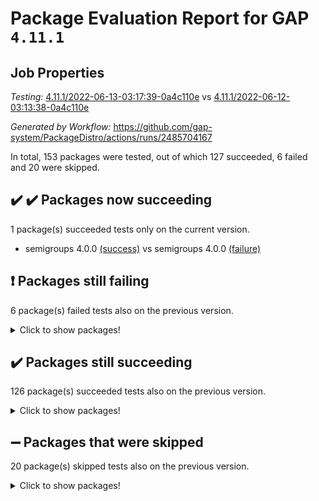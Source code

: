 # Package Evaluation Report for GAP `4.11.1`

## Job Properties

*Testing:* [4.11.1/2022-06-13-03:17:39-0a4c110e](https://github.com/gap-system/PackageDistro/blob/data/reports/4.11.1/2022-06-13-03:17:39-0a4c110e) vs [4.11.1/2022-06-12-03:13:38-0a4c110e](https://github.com/gap-system/PackageDistro/blob/data/reports/4.11.1/2022-06-12-03:13:38-0a4c110e)

*Generated by Workflow:* https://github.com/gap-system/PackageDistro/actions/runs/2485704167

In total, 153 packages were tested, out of which 127 succeeded, 6 failed and 20 were skipped.

## :heavy_check_mark: :heavy_check_mark: Packages now succeeding

1 package(s) succeeded tests only on the current version.
- semigroups 4.0.0 [(success)](https://github.com/gap-system/PackageDistro/runs/6854462268?check_suite_focus=true) vs semigroups 4.0.0 [(failure)](https://github.com/gap-system/PackageDistro/runs/6847185686?check_suite_focus=true)

## :exclamation: Packages still failing

6 package(s) failed tests also on the previous version.
<details><summary>Click to show packages!</summary>

- fining 1.4.1 [(failure)](https://github.com/gap-system/PackageDistro/runs/6854459168?check_suite_focus=true)
- francy 1.2.4 [(failure)](https://github.com/gap-system/PackageDistro/runs/6854459468?check_suite_focus=true)
- hap 1.39 [(failure)](https://github.com/gap-system/PackageDistro/runs/6854459926?check_suite_focus=true)
- normalizinterface 1.3.2 [(failure)](https://github.com/gap-system/PackageDistro/runs/6854461405?check_suite_focus=true)
- packagemanager 1.2 [(failure)](https://github.com/gap-system/PackageDistro/runs/6854461563?check_suite_focus=true)
- recog 1.3.2 [(failure)](https://github.com/gap-system/PackageDistro/runs/6854462132?check_suite_focus=true)
</details>

## :heavy_check_mark: Packages still succeeding

126 package(s) succeeded tests also on the previous version.
<details><summary>Click to show packages!</summary>

- ace 5.4 [(success)](https://github.com/gap-system/PackageDistro/runs/6854457477?check_suite_focus=true)
- aclib 1.3.2 [(success)](https://github.com/gap-system/PackageDistro/runs/6854457510?check_suite_focus=true)
- agt 0.2 [(success)](https://github.com/gap-system/PackageDistro/runs/6854457542?check_suite_focus=true)
- alnuth 3.2.1 [(success)](https://github.com/gap-system/PackageDistro/runs/6854457578?check_suite_focus=true)
- anupq 3.2.6 [(success)](https://github.com/gap-system/PackageDistro/runs/6854457626?check_suite_focus=true)
- atlasrep 2.1.2 [(success)](https://github.com/gap-system/PackageDistro/runs/6854457661?check_suite_focus=true)
- autodoc 2022.03.10 [(success)](https://github.com/gap-system/PackageDistro/runs/6854457703?check_suite_focus=true)
- automata 1.15 [(success)](https://github.com/gap-system/PackageDistro/runs/6854457748?check_suite_focus=true)
- automgrp 1.3.2 [(success)](https://github.com/gap-system/PackageDistro/runs/6854457823?check_suite_focus=true)
- autpgrp 1.10.2 [(success)](https://github.com/gap-system/PackageDistro/runs/6854457885?check_suite_focus=true)
- cap 2022.05-09 [(success)](https://github.com/gap-system/PackageDistro/runs/6854457936?check_suite_focus=true)
- caratinterface 2.3.3 [(success)](https://github.com/gap-system/PackageDistro/runs/6854457992?check_suite_focus=true)
- cddinterface 2020.06.24 [(success)](https://github.com/gap-system/PackageDistro/runs/6854458058?check_suite_focus=true)
- circle 1.6.5 [(success)](https://github.com/gap-system/PackageDistro/runs/6854458104?check_suite_focus=true)
- classicpres 1.22 [(success)](https://github.com/gap-system/PackageDistro/runs/6854458147?check_suite_focus=true)
- cohomolo 1.6.10 [(success)](https://github.com/gap-system/PackageDistro/runs/6854458202?check_suite_focus=true)
- congruence 1.2.4 [(success)](https://github.com/gap-system/PackageDistro/runs/6854458260?check_suite_focus=true)
- corelg 1.56 [(success)](https://github.com/gap-system/PackageDistro/runs/6854458300?check_suite_focus=true)
- crime 1.6 [(success)](https://github.com/gap-system/PackageDistro/runs/6854458360?check_suite_focus=true)
- crisp 1.4.5 [(success)](https://github.com/gap-system/PackageDistro/runs/6854458409?check_suite_focus=true)
- crypting 0.10 [(success)](https://github.com/gap-system/PackageDistro/runs/6854458444?check_suite_focus=true)
- cryst 4.1.24 [(success)](https://github.com/gap-system/PackageDistro/runs/6854458480?check_suite_focus=true)
- crystcat 1.1.9 [(success)](https://github.com/gap-system/PackageDistro/runs/6854458507?check_suite_focus=true)
- ctbllib 1.3.4 [(success)](https://github.com/gap-system/PackageDistro/runs/6854458541?check_suite_focus=true)
- cubefree 1.19 [(success)](https://github.com/gap-system/PackageDistro/runs/6854458571?check_suite_focus=true)
- curlinterface 2.2.2 [(success)](https://github.com/gap-system/PackageDistro/runs/6854458605?check_suite_focus=true)
- cvec 2.7.5 [(success)](https://github.com/gap-system/PackageDistro/runs/6854458639?check_suite_focus=true)
- datastructures 0.2.7 [(success)](https://github.com/gap-system/PackageDistro/runs/6854458687?check_suite_focus=true)
- deepthought 1.0.5 [(success)](https://github.com/gap-system/PackageDistro/runs/6854458729?check_suite_focus=true)
- design 1.7 [(success)](https://github.com/gap-system/PackageDistro/runs/6854458777?check_suite_focus=true)
- difsets 2.3.1 [(success)](https://github.com/gap-system/PackageDistro/runs/6854458838?check_suite_focus=true)
- digraphs 1.5.3 [(success)](https://github.com/gap-system/PackageDistro/runs/6854458879?check_suite_focus=true)
- edim 1.3.5 [(success)](https://github.com/gap-system/PackageDistro/runs/6854458927?check_suite_focus=true)
- example 4.3.1 [(success)](https://github.com/gap-system/PackageDistro/runs/6854458975?check_suite_focus=true)
- factint 1.6.3 [(success)](https://github.com/gap-system/PackageDistro/runs/6854459021?check_suite_focus=true)
- ferret 1.0.7 [(success)](https://github.com/gap-system/PackageDistro/runs/6854459064?check_suite_focus=true)
- fga 1.4.0 [(success)](https://github.com/gap-system/PackageDistro/runs/6854459115?check_suite_focus=true)
- float 1.0.3 [(success)](https://github.com/gap-system/PackageDistro/runs/6854459209?check_suite_focus=true)
- format 1.4.3 [(success)](https://github.com/gap-system/PackageDistro/runs/6854459263?check_suite_focus=true)
- forms 1.2.7 [(success)](https://github.com/gap-system/PackageDistro/runs/6854459310?check_suite_focus=true)
- fplsa 1.2.5 [(success)](https://github.com/gap-system/PackageDistro/runs/6854459365?check_suite_focus=true)
- fr 2.4.8 [(success)](https://github.com/gap-system/PackageDistro/runs/6854459414?check_suite_focus=true)
- fwtree 1.3 [(success)](https://github.com/gap-system/PackageDistro/runs/6854459556?check_suite_focus=true)
- gbnp 1.0.5 [(success)](https://github.com/gap-system/PackageDistro/runs/6854459608?check_suite_focus=true)
- generalizedmorphismsforcap 2022.05-01 [(success)](https://github.com/gap-system/PackageDistro/runs/6854459650?check_suite_focus=true)
- genss 1.6.6 [(success)](https://github.com/gap-system/PackageDistro/runs/6854459707?check_suite_focus=true)
- gradedringforhomalg 2022.03-01 [(success)](https://github.com/gap-system/PackageDistro/runs/6854459746?check_suite_focus=true)
- grape 4.8.5 [(success)](https://github.com/gap-system/PackageDistro/runs/6854459779?check_suite_focus=true)
- groupoids 1.69 [(success)](https://github.com/gap-system/PackageDistro/runs/6854459819?check_suite_focus=true)
- grpconst 2.6.2 [(success)](https://github.com/gap-system/PackageDistro/runs/6854459846?check_suite_focus=true)
- guarana 0.96.3 [(success)](https://github.com/gap-system/PackageDistro/runs/6854459872?check_suite_focus=true)
- guava 3.16 [(success)](https://github.com/gap-system/PackageDistro/runs/6854459901?check_suite_focus=true)
- hapcryst 0.1.14 [(success)](https://github.com/gap-system/PackageDistro/runs/6854459960?check_suite_focus=true)
- hecke 1.5.3 [(success)](https://github.com/gap-system/PackageDistro/runs/6854460000?check_suite_focus=true)
- help 3.5 [(success)](https://github.com/gap-system/PackageDistro/runs/6854460052?check_suite_focus=true)
- idrel 2.44 [(success)](https://github.com/gap-system/PackageDistro/runs/6854460106?check_suite_focus=true)
- images 1.3.1 [(success)](https://github.com/gap-system/PackageDistro/runs/6854460156?check_suite_focus=true)
- intpic 0.3.0 [(success)](https://github.com/gap-system/PackageDistro/runs/6854460207?check_suite_focus=true)
- io 4.7.2 [(success)](https://github.com/gap-system/PackageDistro/runs/6854460290?check_suite_focus=true)
- irredsol 1.4.3 [(success)](https://github.com/gap-system/PackageDistro/runs/6854460330?check_suite_focus=true)
- json 2.1.0 [(success)](https://github.com/gap-system/PackageDistro/runs/6854460358?check_suite_focus=true)
- jupyterkernel 1.4.1 [(success)](https://github.com/gap-system/PackageDistro/runs/6854460382?check_suite_focus=true)
- jupyterviz 1.5.1 [(success)](https://github.com/gap-system/PackageDistro/runs/6854460432?check_suite_focus=true)
- kan 1.34 [(success)](https://github.com/gap-system/PackageDistro/runs/6854460463?check_suite_focus=true)
- kbmag 1.5.9 [(success)](https://github.com/gap-system/PackageDistro/runs/6854460518?check_suite_focus=true)
- laguna 3.9.5 [(success)](https://github.com/gap-system/PackageDistro/runs/6854460555?check_suite_focus=true)
- liealgdb 2.2.1 [(success)](https://github.com/gap-system/PackageDistro/runs/6854460595?check_suite_focus=true)
- liepring 2.6 [(success)](https://github.com/gap-system/PackageDistro/runs/6854460638?check_suite_focus=true)
- liering 2.4.2 [(success)](https://github.com/gap-system/PackageDistro/runs/6854460676?check_suite_focus=true)
- linearalgebraforcap 2022.05-04 [(success)](https://github.com/gap-system/PackageDistro/runs/6854460738?check_suite_focus=true)
- loops 3.4.1 [(success)](https://github.com/gap-system/PackageDistro/runs/6854460793?check_suite_focus=true)
- lpres 1.0.3 [(success)](https://github.com/gap-system/PackageDistro/runs/6854460863?check_suite_focus=true)
- majoranaalgebras 1.4 [(success)](https://github.com/gap-system/PackageDistro/runs/6854460933?check_suite_focus=true)
- mapclass 1.4.5 [(success)](https://github.com/gap-system/PackageDistro/runs/6854460993?check_suite_focus=true)
- matgrp 0.64 [(success)](https://github.com/gap-system/PackageDistro/runs/6854461097?check_suite_focus=true)
- modisom 2.5.2 [(success)](https://github.com/gap-system/PackageDistro/runs/6854461154?check_suite_focus=true)
- modulepresentationsforcap 2022.05-03 [(success)](https://github.com/gap-system/PackageDistro/runs/6854461200?check_suite_focus=true)
- monoidalcategories 2022.05-06 [(success)](https://github.com/gap-system/PackageDistro/runs/6854461241?check_suite_focus=true)
- nconvex 2020.11-04 [(success)](https://github.com/gap-system/PackageDistro/runs/6854461294?check_suite_focus=true)
- nilmat 1.4.1 [(success)](https://github.com/gap-system/PackageDistro/runs/6854461332?check_suite_focus=true)
- nock 1.5 [(success)](https://github.com/gap-system/PackageDistro/runs/6854461364?check_suite_focus=true)
- nq 2.5.8 [(success)](https://github.com/gap-system/PackageDistro/runs/6854461442?check_suite_focus=true)
- numericalsgps 1.3.0 [(success)](https://github.com/gap-system/PackageDistro/runs/6854461464?check_suite_focus=true)
- openmath 11.5.1 [(success)](https://github.com/gap-system/PackageDistro/runs/6854461491?check_suite_focus=true)
- orb 4.8.4 [(success)](https://github.com/gap-system/PackageDistro/runs/6854461522?check_suite_focus=true)
- patternclass 2.4.2 [(success)](https://github.com/gap-system/PackageDistro/runs/6854461633?check_suite_focus=true)
- permut 2.0.4 [(success)](https://github.com/gap-system/PackageDistro/runs/6854461676?check_suite_focus=true)
- polenta 1.3.10 [(success)](https://github.com/gap-system/PackageDistro/runs/6854461720?check_suite_focus=true)
- polymaking 0.8.6 [(success)](https://github.com/gap-system/PackageDistro/runs/6854461783?check_suite_focus=true)
- primgrp 3.4.2 [(success)](https://github.com/gap-system/PackageDistro/runs/6854461832?check_suite_focus=true)
- profiling 2.5.0 [(success)](https://github.com/gap-system/PackageDistro/runs/6854461891?check_suite_focus=true)
- qpa 1.33 [(success)](https://github.com/gap-system/PackageDistro/runs/6854461936?check_suite_focus=true)
- quagroup 1.8.3 [(success)](https://github.com/gap-system/PackageDistro/runs/6854461976?check_suite_focus=true)
- radiroot 2.9 [(success)](https://github.com/gap-system/PackageDistro/runs/6854462021?check_suite_focus=true)
- rcwa 4.6.4 [(success)](https://github.com/gap-system/PackageDistro/runs/6854462055?check_suite_focus=true)
- rds 1.8 [(success)](https://github.com/gap-system/PackageDistro/runs/6854462088?check_suite_focus=true)
- repndecomp 1.2.1 [(success)](https://github.com/gap-system/PackageDistro/runs/6854462164?check_suite_focus=true)
- repsn 3.1.0 [(success)](https://github.com/gap-system/PackageDistro/runs/6854462185?check_suite_focus=true)
- resclasses 4.7.2 [(success)](https://github.com/gap-system/PackageDistro/runs/6854462208?check_suite_focus=true)
- scscp 2.3.1 [(success)](https://github.com/gap-system/PackageDistro/runs/6854462237?check_suite_focus=true)
- sglppow 2.2 [(success)](https://github.com/gap-system/PackageDistro/runs/6854462290?check_suite_focus=true)
- sgpviz 0.999.5 [(success)](https://github.com/gap-system/PackageDistro/runs/6854462322?check_suite_focus=true)
- simpcomp 2.1.14 [(success)](https://github.com/gap-system/PackageDistro/runs/6854462350?check_suite_focus=true)
- singular 2020.12.18 [(success)](https://github.com/gap-system/PackageDistro/runs/6854462374?check_suite_focus=true)
- sla 1.5.3 [(success)](https://github.com/gap-system/PackageDistro/runs/6854462410?check_suite_focus=true)
- smallgrp 1.5 [(success)](https://github.com/gap-system/PackageDistro/runs/6854462447?check_suite_focus=true)
- smallsemi 0.6.13 [(success)](https://github.com/gap-system/PackageDistro/runs/6854462493?check_suite_focus=true)
- sonata 2.9.4 [(success)](https://github.com/gap-system/PackageDistro/runs/6854462547?check_suite_focus=true)
- sophus 1.25 [(success)](https://github.com/gap-system/PackageDistro/runs/6854462604?check_suite_focus=true)
- spinsym 1.5.2 [(success)](https://github.com/gap-system/PackageDistro/runs/6854462678?check_suite_focus=true)
- symbcompcc 1.3.2 [(success)](https://github.com/gap-system/PackageDistro/runs/6854462748?check_suite_focus=true)
- thelma 1.3 [(success)](https://github.com/gap-system/PackageDistro/runs/6854462797?check_suite_focus=true)
- tomlib 1.2.9 [(success)](https://github.com/gap-system/PackageDistro/runs/6854462856?check_suite_focus=true)
- toric 1.9.5 [(success)](https://github.com/gap-system/PackageDistro/runs/6854462899?check_suite_focus=true)
- transgrp 3.6.2 [(success)](https://github.com/gap-system/PackageDistro/runs/6854462956?check_suite_focus=true)
- ugaly 4.0.2 [(success)](https://github.com/gap-system/PackageDistro/runs/6854462994?check_suite_focus=true)
- unipot 1.5 [(success)](https://github.com/gap-system/PackageDistro/runs/6854463050?check_suite_focus=true)
- unitlib 4.1.0 [(success)](https://github.com/gap-system/PackageDistro/runs/6854463113?check_suite_focus=true)
- utils 0.72 [(success)](https://github.com/gap-system/PackageDistro/runs/6854463156?check_suite_focus=true)
- uuid 0.7 [(success)](https://github.com/gap-system/PackageDistro/runs/6854463195?check_suite_focus=true)
- walrus 0.9991 [(success)](https://github.com/gap-system/PackageDistro/runs/6854463226?check_suite_focus=true)
- wedderga 4.10.2 [(success)](https://github.com/gap-system/PackageDistro/runs/6854463264?check_suite_focus=true)
- xmod 2.88 [(success)](https://github.com/gap-system/PackageDistro/runs/6854463300?check_suite_focus=true)
- xmodalg 1.22 [(success)](https://github.com/gap-system/PackageDistro/runs/6854463331?check_suite_focus=true)
- yangbaxter 0.10.0 [(success)](https://github.com/gap-system/PackageDistro/runs/6854463374?check_suite_focus=true)
- zeromqinterface 0.13 [(success)](https://github.com/gap-system/PackageDistro/runs/6854463405?check_suite_focus=true)
</details>

## :heavy_minus_sign: Packages that were skipped

20 package(s) skipped tests also on the previous version.
<details><summary>Click to show packages!</summary>

- 4ti2interface 2022.03-01 [(skipped)](https://github.com/gap-system/PackageDistro/runs/6854378300?check_suite_focus=true)
- browse 1.8.14 [(skipped)](https://github.com/gap-system/PackageDistro/runs/6854378300?check_suite_focus=true)
- examplesforhomalg 2022.03-01 [(skipped)](https://github.com/gap-system/PackageDistro/runs/6854378300?check_suite_focus=true)
- gapdoc 1.6.5 [(skipped)](https://github.com/gap-system/PackageDistro/runs/6854378300?check_suite_focus=true)
- gauss 2022.03-01 [(skipped)](https://github.com/gap-system/PackageDistro/runs/6854378300?check_suite_focus=true)
- gaussforhomalg 2022.03-01 [(skipped)](https://github.com/gap-system/PackageDistro/runs/6854378300?check_suite_focus=true)
- gradedmodules 2022.03-01 [(skipped)](https://github.com/gap-system/PackageDistro/runs/6854378300?check_suite_focus=true)
- homalg 2022.03-01 [(skipped)](https://github.com/gap-system/PackageDistro/runs/6854378300?check_suite_focus=true)
- homalgtocas 2022.03-01 [(skipped)](https://github.com/gap-system/PackageDistro/runs/6854378300?check_suite_focus=true)
- io_forhomalg 2022.03-01 [(skipped)](https://github.com/gap-system/PackageDistro/runs/6854378300?check_suite_focus=true)
- itc 1.5.1 [(skipped)](https://github.com/gap-system/PackageDistro/runs/6854378300?check_suite_focus=true)
- localizeringforhomalg 2022.03-01 [(skipped)](https://github.com/gap-system/PackageDistro/runs/6854378300?check_suite_focus=true)
- matricesforhomalg 2022.04-01 [(skipped)](https://github.com/gap-system/PackageDistro/runs/6854378300?check_suite_focus=true)
- modules 2022.03-01 [(skipped)](https://github.com/gap-system/PackageDistro/runs/6854378300?check_suite_focus=true)
- polycyclic 2.16 [(skipped)](https://github.com/gap-system/PackageDistro/runs/6854378300?check_suite_focus=true)
- ringsforhomalg 2022.04-01 [(skipped)](https://github.com/gap-system/PackageDistro/runs/6854378300?check_suite_focus=true)
- sco 2022.03-01 [(skipped)](https://github.com/gap-system/PackageDistro/runs/6854378300?check_suite_focus=true)
- toolsforhomalg 2022.05-01 [(skipped)](https://github.com/gap-system/PackageDistro/runs/6854378300?check_suite_focus=true)
- toricvarieties 2022.03.23 [(skipped)](https://github.com/gap-system/PackageDistro/runs/6854378300?check_suite_focus=true)
- xgap 4.31 [(skipped)](https://github.com/gap-system/PackageDistro/runs/6854378300?check_suite_focus=true)
</details>


